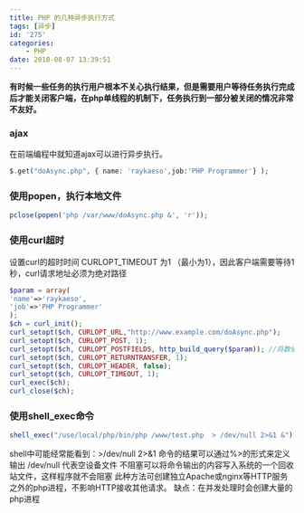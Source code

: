 ```yaml
---
title: PHP 的几种异步执行方式
tags: [异步]
id: '275'
categories:
    - PHP
date: 2018-08-07 13:39:51
---
```


**有时候一些任务的执行用户根本不关心执行结果，但是需要用户等待任务执行完成后才能关闭客户端，在php单线程的机制下，任务执行到一部分被关闭的情况非常不友好。**

### ajax

在前端编程中就知道ajax可以进行异步执行。

```php
$.get("doAsync.php", { name: 'raykaeso',job:'PHP Programmer'} );
```

### 使用popen，执行本地文件

```php
pclose(popen('php /var/www/doAsync.php &', 'r'));
```

### 使用curl超时

设置curl的超时时间 CURLOPT\_TIMEOUT 为1 （最小为1），因此客户端需要等待1秒，curl请求地址必须为绝对路径

```php
$param = array(
'name'=>'raykaeso',
'job'=>'PHP Programmer'
);
$ch = curl_init();
curl_setopt($ch, CURLOPT_URL,"http://www.example.com/doAsync.php");
curl_setopt($ch, CURLOPT_POST, 1);
curl_setopt($ch, CURLOPT_POSTFIELDS, http_build_query($param)); //将数组转换为URL请求字符串
curl_setopt($ch, CURLOPT_RETURNTRANSFER, 1);
curl_setopt($ch, CURLOPT_HEADER, false);
curl_setopt($ch, CURLOPT_TIMEOUT, 1);
curl_exec($ch);
curl_close($ch);
```

### 使用shell\_exec命令

```php
shell_exec("/use/local/php/bin/php /www/test.php  > /dev/null 2>&1 &");
```

shell中可能经常能看到：>/dev/null 2>&1 命令的结果可以通过%>的形式来定义输出 /dev/null 代表空设备文件 不阻塞可以将命令输出的内容写入系统的一个回收站文件，这样程序就不会阻塞 此种方法可创建独立Apache或nginx等HTTP服务之外的php进程，不影响HTTP接收其他请求。 缺点：在并发处理时会创建大量的php进程